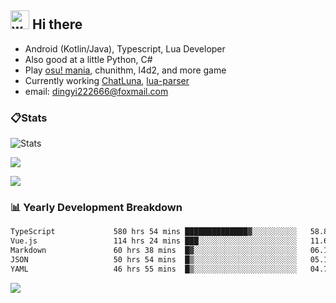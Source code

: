 ## <img alt="wave" src="https://raw.githubusercontent.com/MartinHeinz/MartinHeinz/master/wave.gif" width="30px"> Hi there

- Android (Kotlin/Java), Typescript, Lua Developer
- Also good at a little Python, C#
- Play [osu! mania](https://osu.ppy.sh/users/29808669), chunithm, l4d2, and more game
- Currently working [ChatLuna](https://github.com/ChatLunaLab), [lua-parser](https://github.com/dingyi222666/lua-parser)
- email: [dingyi222666@foxmail.com](mailto:dingyi222666@foxmail.com)

### 📋Stats

![Stats](https://github-readme-stats.vercel.app/api?username=dingyi222666&show_icons=true&icon_color=47A69E&title_color=47A69E&count_private=true)    

![](https://api.githubtrends.io/user/svg/dingyi222666/langs?time_range=one_year&include_private=True&loc_metric=changed&theme=classic)

![](http://github-profile-summary-cards.vercel.app/api/cards/productive-time?username=dingyi222666&theme=nord_dark&utcOffset=8)


### 📊 Yearly Development Breakdown

<!--START_SECTION:waka-->

```txt
TypeScript             580 hrs 54 mins ██████████████▓░░░░░░░░░░   58.88 %
Vue.js                 114 hrs 24 mins ███░░░░░░░░░░░░░░░░░░░░░░   11.60 %
Markdown               60 hrs 38 mins  █▓░░░░░░░░░░░░░░░░░░░░░░░   06.15 %
JSON                   50 hrs 54 mins  █▒░░░░░░░░░░░░░░░░░░░░░░░   05.16 %
YAML                   46 hrs 55 mins  █▒░░░░░░░░░░░░░░░░░░░░░░░   04.76 %
```

<!--END_SECTION:waka-->

![](https://komarev.com/ghpvc/?username=dingyi222666)
